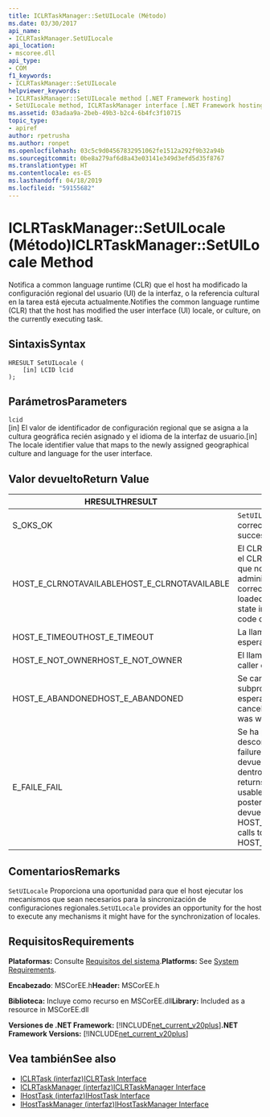 ```yaml
---
title: ICLRTaskManager::SetUILocale (Método)
ms.date: 03/30/2017
api_name:
- ICLRTaskManager.SetUILocale
api_location:
- mscoree.dll
api_type:
- COM
f1_keywords:
- ICLRTaskManager::SetUILocale
helpviewer_keywords:
- ICLRTaskManager::SetUILocale method [.NET Framework hosting]
- SetUILocale method, ICLRTaskManager interface [.NET Framework hosting]
ms.assetid: 03adaa9a-2beb-49b3-b2c4-6b4fc3f10715
topic_type:
- apiref
author: rpetrusha
ms.author: ronpet
ms.openlocfilehash: 03c5c9d04567832951062fe1512a292f9b32a94b
ms.sourcegitcommit: 0be8a279af6d8a43e03141e349d3efd5d35f8767
ms.translationtype: HT
ms.contentlocale: es-ES
ms.lasthandoff: 04/18/2019
ms.locfileid: "59155682"
---
```

# <a name="iclrtaskmanagersetuilocale-method"></a><span data-ttu-id="32d87-102">ICLRTaskManager::SetUILocale (Método)</span><span class="sxs-lookup"><span data-stu-id="32d87-102">ICLRTaskManager::SetUILocale Method</span></span>
<span data-ttu-id="32d87-103">Notifica a common language runtime (CLR) que el host ha modificado la configuración regional del usuario (UI) de la interfaz, o la referencia cultural en la tarea está ejecuta actualmente.</span><span class="sxs-lookup"><span data-stu-id="32d87-103">Notifies the common language runtime (CLR) that the host has modified the user interface (UI) locale, or culture, on the currently executing task.</span></span>  
  
## <a name="syntax"></a><span data-ttu-id="32d87-104">Sintaxis</span><span class="sxs-lookup"><span data-stu-id="32d87-104">Syntax</span></span>  
  
```  
HRESULT SetUILocale (  
    [in] LCID lcid  
);  
```  
  
## <a name="parameters"></a><span data-ttu-id="32d87-105">Parámetros</span><span class="sxs-lookup"><span data-stu-id="32d87-105">Parameters</span></span>  
 `lcid`  
 <span data-ttu-id="32d87-106">[in] El valor de identificador de configuración regional que se asigna a la cultura geográfica recién asignado y el idioma de la interfaz de usuario.</span><span class="sxs-lookup"><span data-stu-id="32d87-106">[in] The locale identifier value that maps to the newly assigned geographical culture and language for the user interface.</span></span>  
  
## <a name="return-value"></a><span data-ttu-id="32d87-107">Valor devuelto</span><span class="sxs-lookup"><span data-stu-id="32d87-107">Return Value</span></span>  
  
|<span data-ttu-id="32d87-108">HRESULT</span><span class="sxs-lookup"><span data-stu-id="32d87-108">HRESULT</span></span>|<span data-ttu-id="32d87-109">Descripción</span><span class="sxs-lookup"><span data-stu-id="32d87-109">Description</span></span>|  
|-------------|-----------------|  
|<span data-ttu-id="32d87-110">S_OK</span><span class="sxs-lookup"><span data-stu-id="32d87-110">S_OK</span></span>|<span data-ttu-id="32d87-111">`SetUILocale` se devolvió correctamente.</span><span class="sxs-lookup"><span data-stu-id="32d87-111">`SetUILocale` returned successfully.</span></span>|  
|<span data-ttu-id="32d87-112">HOST_E_CLRNOTAVAILABLE</span><span class="sxs-lookup"><span data-stu-id="32d87-112">HOST_E_CLRNOTAVAILABLE</span></span>|<span data-ttu-id="32d87-113">El CLR no se ha cargado en un proceso o el CLR se encuentra en un estado en el que no se puede ejecutar código administrado o procesar la llamada correctamente.</span><span class="sxs-lookup"><span data-stu-id="32d87-113">The CLR has not been loaded into a process, or the CLR is in a state in which it cannot run managed code or process the call successfully.</span></span>|  
|<span data-ttu-id="32d87-114">HOST_E_TIMEOUT</span><span class="sxs-lookup"><span data-stu-id="32d87-114">HOST_E_TIMEOUT</span></span>|<span data-ttu-id="32d87-115">La llamada ha agotado el tiempo de espera.</span><span class="sxs-lookup"><span data-stu-id="32d87-115">The call timed out.</span></span>|  
|<span data-ttu-id="32d87-116">HOST_E_NOT_OWNER</span><span class="sxs-lookup"><span data-stu-id="32d87-116">HOST_E_NOT_OWNER</span></span>|<span data-ttu-id="32d87-117">El llamador no posee el bloqueo.</span><span class="sxs-lookup"><span data-stu-id="32d87-117">The caller does not own the lock.</span></span>|  
|<span data-ttu-id="32d87-118">HOST_E_ABANDONED</span><span class="sxs-lookup"><span data-stu-id="32d87-118">HOST_E_ABANDONED</span></span>|<span data-ttu-id="32d87-119">Se canceló un evento mientras un subproceso bloqueado o fibra estaba esperando en ella.</span><span class="sxs-lookup"><span data-stu-id="32d87-119">An event was canceled while a blocked thread or fiber was waiting on it.</span></span>|  
|<span data-ttu-id="32d87-120">E_FAIL</span><span class="sxs-lookup"><span data-stu-id="32d87-120">E_FAIL</span></span>|<span data-ttu-id="32d87-121">Se ha producido un error irrecuperable desconocido.</span><span class="sxs-lookup"><span data-stu-id="32d87-121">An unknown catastrophic failure occurred.</span></span> <span data-ttu-id="32d87-122">Cuando un método devuelve E_FAIL, CLR ya no es utilizable dentro del proceso.</span><span class="sxs-lookup"><span data-stu-id="32d87-122">When a method returns E_FAIL, the CLR is no longer usable within the process.</span></span> <span data-ttu-id="32d87-123">Las llamadas posteriores a métodos de hospedaje devuelven HOST_E_CLRNOTAVAILABLE.</span><span class="sxs-lookup"><span data-stu-id="32d87-123">Subsequent calls to hosting methods return HOST_E_CLRNOTAVAILABLE.</span></span>|  
  
## <a name="remarks"></a><span data-ttu-id="32d87-124">Comentarios</span><span class="sxs-lookup"><span data-stu-id="32d87-124">Remarks</span></span>  
 <span data-ttu-id="32d87-125">`SetUILocale` Proporciona una oportunidad para que el host ejecutar los mecanismos que sean necesarios para la sincronización de configuraciones regionales.</span><span class="sxs-lookup"><span data-stu-id="32d87-125">`SetUILocale` provides an opportunity for the host to execute any mechanisms it might have for the synchronization of locales.</span></span>  
  
## <a name="requirements"></a><span data-ttu-id="32d87-126">Requisitos</span><span class="sxs-lookup"><span data-stu-id="32d87-126">Requirements</span></span>  
 <span data-ttu-id="32d87-127">**Plataformas:** Consulte [Requisitos del sistema](../../../../docs/framework/get-started/system-requirements.md).</span><span class="sxs-lookup"><span data-stu-id="32d87-127">**Platforms:** See [System Requirements](../../../../docs/framework/get-started/system-requirements.md).</span></span>  
  
 <span data-ttu-id="32d87-128">**Encabezado**: MSCorEE.h</span><span class="sxs-lookup"><span data-stu-id="32d87-128">**Header:** MSCorEE.h</span></span>  
  
 <span data-ttu-id="32d87-129">**Biblioteca:** Incluye como recurso en MSCorEE.dll</span><span class="sxs-lookup"><span data-stu-id="32d87-129">**Library:** Included as a resource in MSCorEE.dll</span></span>  
  
 <span data-ttu-id="32d87-130">**Versiones de .NET Framework:** [!INCLUDE[net_current_v20plus](../../../../includes/net-current-v20plus-md.md)]</span><span class="sxs-lookup"><span data-stu-id="32d87-130">**.NET Framework Versions:** [!INCLUDE[net_current_v20plus](../../../../includes/net-current-v20plus-md.md)]</span></span>  
  
## <a name="see-also"></a><span data-ttu-id="32d87-131">Vea también</span><span class="sxs-lookup"><span data-stu-id="32d87-131">See also</span></span>

- [<span data-ttu-id="32d87-132">ICLRTask (interfaz)</span><span class="sxs-lookup"><span data-stu-id="32d87-132">ICLRTask Interface</span></span>](../../../../docs/framework/unmanaged-api/hosting/iclrtask-interface.md)
- [<span data-ttu-id="32d87-133">ICLRTaskManager (interfaz)</span><span class="sxs-lookup"><span data-stu-id="32d87-133">ICLRTaskManager Interface</span></span>](../../../../docs/framework/unmanaged-api/hosting/iclrtaskmanager-interface.md)
- [<span data-ttu-id="32d87-134">IHostTask (interfaz)</span><span class="sxs-lookup"><span data-stu-id="32d87-134">IHostTask Interface</span></span>](../../../../docs/framework/unmanaged-api/hosting/ihosttask-interface.md)
- [<span data-ttu-id="32d87-135">IHostTaskManager (interfaz)</span><span class="sxs-lookup"><span data-stu-id="32d87-135">IHostTaskManager Interface</span></span>](../../../../docs/framework/unmanaged-api/hosting/ihosttaskmanager-interface.md)
